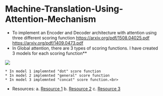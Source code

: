 # Machine-Translation-Using-Attention-Mechanism

* To implement an Encoder and Decoder architecture with attention using three different scoring function
<a href="https://arxiv.org/pdf/1508.04025.pdf">https://arxiv.org/pdf/1508.04025.pdf</a><br>
<a href="https://arxiv.org/pdf/1409.0473.pdf">https://arxiv.org/pdf/1409.0473.pdf</a>
* In Global attention, there are 3 types of scoring functions.
 I have created 3 models for each scoring function**
<img src='https://i.imgur.com/iD2jZo3.png'>

    * In model 1 implemnted "dot" score function
    * In model 2 implemnted "general" score function
    * In model 3 implemnted "concat" score function.<br>

* Resources:
    a. <a href="https://jalammar.github.io/visualizing-neural-machine-translation-mechanics-of-seq2seq-models-with-attention/">Resource 1</a>
    b. <a href="https://www.tensorflow.org/tutorials/text/nmt_with_attention">Resource 2</a>
    c. <a href="https://stackoverflow.com/questions/44238154/what-is-the-difference-between-luong-attention-and-bahdanau-attention#:~:text=Luong%20attention%20used%20top%20hidden,hidden%20state%20at%20time%20t.">Resource 3</a>
